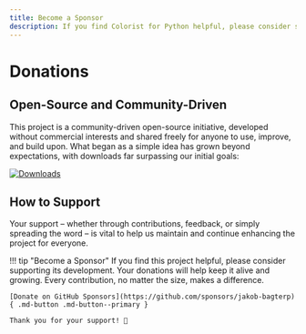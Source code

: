 ```yaml
---
title: Become a Sponsor
description: If you find Colorist for Python helpful, please consider supporting its development. Your donations will help keep it alive and growing.
---
```


# Donations
## Open-Source and Community-Driven
This project is a community-driven open-source initiative, developed without commercial interests and shared freely for anyone to use, improve, and build upon. What began as a simple idea has grown beyond expectations, with downloads far surpassing our initial goals:

[![Downloads](https://static.pepy.tech/badge/colorist)](https://pepy.tech/project/colorist)

## How to Support
Your support – whether through contributions, feedback, or simply spreading the word – is vital to help us maintain and continue enhancing the project for everyone.

!!! tip "Become a Sponsor"
    If you find this project helpful, please consider supporting its development. Your donations will help keep it alive and growing. Every contribution, no matter the size, makes a difference.

    [Donate on GitHub Sponsors](https://github.com/sponsors/jakob-bagterp){ .md-button .md-button--primary }

    Thank you for your support! 🙌
